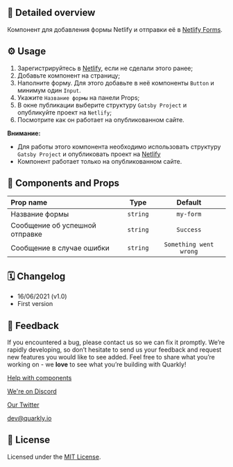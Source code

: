 ## 📖 Detailed overview

Компонент для добавления формы Netlify и отправки её в [Netlify Forms](https://www.netlify.com/products/forms/).

## ⚙️ Usage

1. Зарегистрируйтесь в [Netlify](https://app.netlify.com/signup), если не сделали этого ранее;
2. Добавьте компонент на страницу;
3. Наполните форму. Для этого добавьте в неё компоненты `Button` и минимум один `Input`.
4. Укажите `Название формы` на панели Props;
5. В окне публикации выберите структуру `Gatsby Project` и опубликуйте проект на `Netlify`;
6. Посмотрите как он работает на опубликованном сайте.

**Внимание:**

-   Для работы этого компонента необходимо использовать структуру `Gatsby Project` и опубликовать проект на [Netlify](https://www.netlify.com/)
-   Компонент работает только на опубликованном сайте.

## 🧩 Components and Props

| Prop name                      |   Type   |        Default         |
| :----------------------------- | :------: | :--------------------: |
| Название формы                 | `string` |       `my-form`        |
| Сообщение об успешной отправке | `string` |       `Success`        |
| Сообщение в случае ошибки      | `string` | `Something went wrong` |

## 🗓 Changelog

-   16/06/2021 (v1.0)
-   First version

## 📮 Feedback

If you encountered a bug, please contact us so we can fix it promptly. We’re rapidly developing, so don’t hesitate to send us your feedback and request new features you would like to see added. Feel free to share what you’re working on - we **love** to see what you’re building with Quarkly!

[Help with components](https://community.quarkly.io/c/requests/11)

[We're on Discord](https://discord.gg/SuF9vCMJGW)

[Our Twitter](https://twitter.com/quarklyapp)

[dev@quarkly.io](mailto:dev@quarkly.io)

## 📝 License

Licensed under the [MIT License](./LICENSE).
